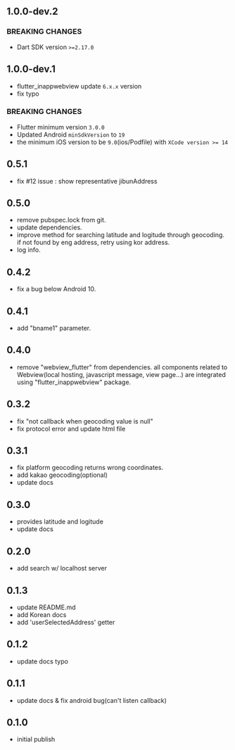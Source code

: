 ## 1.0.0-dev.2
### BREAKING CHANGES
* Dart SDK version `>=2.17.0`

## 1.0.0-dev.1
* flutter_inappwebview update `6.x.x` version
* fix typo
### BREAKING CHANGES
* Flutter minimum version `3.0.0`
* Updated Android `minSdkVersion` to `19`
* the minimum iOS version to be `9.0`(ios/Podfile) with `XCode version >= 14`
  
## 0.5.1
* fix #12 issue : show representative jibunAddress

## 0.5.0
* remove pubspec.lock from git.
* update dependencies.
* improve method for searching latitude and logitude through geocoding.
  if not found by eng address, retry using kor address.
* log info.

## 0.4.2
* fix a bug below Android 10.

## 0.4.1
* add "bname1" parameter.

## 0.4.0
* remove "webview_flutter" from dependencies.
  all components related to Webview(local hosting, javascript message, view page...) are integrated using "flutter_inappwebview" package.

## 0.3.2
* fix "not callback when geocoding value is null"
* fix protocol error and update html file

## 0.3.1
* fix platform geocoding returns wrong coordinates.
* add kakao geocoding(optional)
* update docs

## 0.3.0
* provides latitude and logitude
* update docs

## 0.2.0
* add search w/ localhost server

## 0.1.3
* update README.md
* add Korean docs
* add 'userSelectedAddress' getter

## 0.1.2
* update docs typo

## 0.1.1
* update docs & fix android bug(can't listen callback)

## 0.1.0
* initial publish